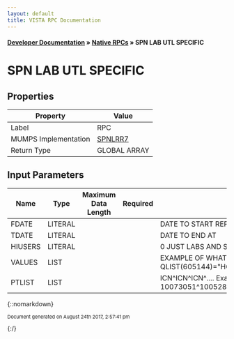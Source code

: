 ```yaml
---
layout: default
title: VISTA RPC Documentation
---
```


#### [Developer Documentation](../index) &#187; [Native RPCs](TableOfContents) &#187; SPN LAB UTL SPECIFIC<br/>
# SPN LAB UTL SPECIFIC



## Properties

Property | Value
--- | ---
Label | RPC
MUMPS Implementation | [SPNLRR7](http://code.osehra.org/dox/Routine_SPNLRR7_source.html)
Return Type | GLOBAL ARRAY


## Input Parameters

Name | Type | Maximum Data Length | Required | Description
--- | --- | --- | --- | ---
FDATE | LITERAL |  |  | DATE TO START REPORT
TDATE | LITERAL |  |  | DATE TO END AT
HIUSERS | LITERAL |  |  | 0 JUST LABS AND STATS1 TO SEE PATIENT USAGE DATA
VALUES | LIST |  |  | EXAMPLE OF WHAT IS IN THE QLIST        S QLIST(605143)&#x3D;&quot;HGB&quot;        S QLIST(605144)&#x3D;&quot;HCT&quot;        S QLIST(605682)&#x3D;&quot;K (OR)&quot;
PTLIST | LIST |  |  | ICN^ICN^ICN^.... Example                  10073051^10052887^10147361^20638^8368^10005030^10017220



{::nomarkdown} <br/><p style="font-size: 11px">Document generated on August 24th 2017, 2:57:41 pm</p>{:/}